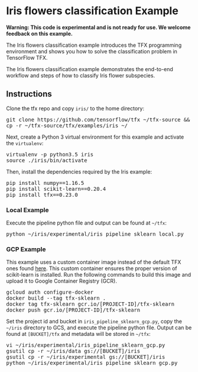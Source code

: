 # Iris flowers classification Example

**Warning: This code is experimental and is not ready for use. We welcome
feedback on this example.**

The Iris flowers classification example introduces the TFX programming
environment and shows you how to solve the classification problem in
TensorFlow TFX.

The Iris flowers classification example demonstrates the end-to-end workflow
and steps of how to classify Iris flower subspecies.

## Instructions

Clone the tfx repo and copy `iris/` to the home directory:

<pre class="devsite-terminal devsite-click-to-copy">
git clone https://github.com/tensorflow/tfx ~/tfx-source && pushd ~/tfx-source
cp -r ~/tfx-source/tfx/examples/iris ~/
</pre>

Next, create a Python 3 virtual environment for this example and activate the
`virtualenv`:

<pre class="devsite-terminal devsite-click-to-copy">
virtualenv -p python3.5 iris
source ./iris/bin/activate
</pre>

Then, install the dependencies required by the Iris example:

<pre class="devsite-terminal devsite-click-to-copy">
pip install numpy==1.16.5
pip install scikit-learn==0.20.4
pip install tfx==0.23.0
</pre>

### Local Example
Execute the pipeline python file and output can be found at `~/tfx`:

<pre class="devsite-terminal devsite-click-to-copy">
python ~/iris/experimental/iris_pipeline_sklearn_local.py
</pre>

### GCP Example
This example uses a custom container image instead of the default TFX ones found
[here](gcr.io/tfx-oss-public/tfx). This custom container ensures the proper
version of scikit-learn is installed. Run the following commands to build this
image and upload it to Google Container Registry (GCR).

<pre class="devsite-terminal devsite-click-to-copy">
gcloud auth configure-docker
docker build --tag tfx-sklearn .
docker tag tfx-sklearn gcr.io/[PROJECT-ID]/tfx-sklearn
docker push gcr.io/[PROJECT-ID]/tfx-sklearn
</pre>

Set the project id and bucket in `iris_pipeline_sklearn_gcp.py`, copy the
`~/iris` directory to GCS, and execute the pipeline python file. Output can be
found at `[BUCKET]/tfx` and metadata will be stored in `~/tfx`:

<pre class="devsite-terminal devsite-click-to-copy">
vi ~/iris/experimental/iris_pipeline_sklearn_gcp.py
gsutil cp -r ~/iris/data gs://[BUCKET]/iris
gsutil cp -r ~/iris/experimental gs://[BUCKET]/iris
python ~/iris/experimental/iris_pipeline_sklearn_gcp.py
</pre>
